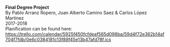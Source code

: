 <b>Final Degree Project</b>
<br>By Pablo Arranz Ropero, Juan Alberto Camino Saez & Carlos López Martínez
<br>2017-2018
<br>Planification can be found here: https://trello.com/calendar/5925f450fcfdeaf565d098ba/59d4f72e362b14af704f7fdb/0e6c0384181c13f88f45e13b47afd78f.ics

